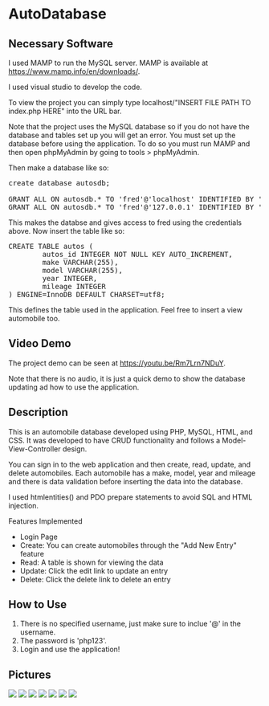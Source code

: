 # AutoDatabase

## Necessary Software
I used MAMP to run the MySQL server. MAMP is available at https://www.mamp.info/en/downloads/.

I used visual studio to develop the code.

To view the project you can simply type localhost/"INSERT FILE PATH TO index.php HERE" into the URL bar. 

Note that the project uses the MySQL database so if you do not have the database and tables set up you will get an error. You must set up the database before using the application. To do so you must run MAMP and then open phpMyAdmin by going to tools > phpMyAdmin.

Then make a database like so:

<pre>
create database autosdb;

GRANT ALL ON autosdb.* TO 'fred'@'localhost' IDENTIFIED BY 'zap';
GRANT ALL ON autosdb.* TO 'fred'@'127.0.0.1' IDENTIFIED BY 'zap';
</pre>

This makes the databse and gives access to fred using the credentials above. Now insert the table like so:

<pre>
CREATE TABLE autos (
        autos_id INTEGER NOT NULL KEY AUTO_INCREMENT,
        make VARCHAR(255),
        model VARCHAR(255),
        year INTEGER,
        mileage INTEGER
) ENGINE=InnoDB DEFAULT CHARSET=utf8;
</pre>

This defines the table used in the application. Feel free to insert a view automobile too.

## Video Demo
The project demo can be seen at https://youtu.be/Rm7Lrn7NDuY. 

Note that there is no audio, it is just a quick demo to show the database updating ad how to use the application.

## Description
This is an automobile database developed using PHP, MySQL, HTML, and CSS. It was developed to have CRUD functionality and follows a Model-View-Controller design. 

You can sign in to the web application and then create, read, update, and delete automobiles. Each automobile has a make, model, year and mileage and there is data validation before inserting the data into the database.

I used htmlentities() and PDO prepare statements to avoid SQL and HTML injection.

Features Implemented
- Login Page
- Create: You can create automobiles through the "Add New Entry" feature
- Read: A table is shown for viewing the data
- Update: Click the edit link to update an entry
- Delete: Click the delete link to delete an entry

## How to Use
1. There is no specified username, just make sure to inclue '@' in the username. 
2. The password is 'php123'.
3. Login and use the application!

## Pictures

<img src = "https://user-images.githubusercontent.com/53048085/129656221-75789672-cea0-4fde-8415-5ea6d6a5c36c.png"/>

<img src = "https://user-images.githubusercontent.com/53048085/129656299-5894fe97-a96b-4934-8b46-529961b8f2bd.png"/>

<img src = "https://user-images.githubusercontent.com/53048085/129656324-09fde596-762a-42e2-9fef-3b0bf6515abf.png"/>

<img src = "https://user-images.githubusercontent.com/53048085/129656358-283d76db-aea6-40ca-9c14-3e6a857f6daa.png"/>

<img src = "https://user-images.githubusercontent.com/53048085/129656380-451b6743-eba7-4d07-9adf-27a1b24d085b.png"/>

<img src = "https://user-images.githubusercontent.com/53048085/129656415-cfd50e39-138c-454e-8ec4-5df0b6afc9c2.png"/>

<img src = "https://user-images.githubusercontent.com/53048085/129656444-15bae644-c849-406f-8a56-0f7491e1d390.png"/>
